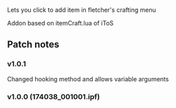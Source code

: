 Lets you click to add item in fletcher's crafting menu

Addon based on itemCraft.lua of iToS


Patch notes
---
### v1.0.1
Changed hooking method and allows variable arguments


### v1.0.0 (174038_001001.ipf)